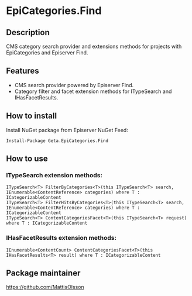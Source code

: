# EpiCategories.Find

## Description
CMS category search provider and extensions methods for projects with EpiCategories and Episerver Find.

## Features
* CMS search provider powered by Episerver Find.
* Category filter and facet extension methods for ITypeSearch and IHasFacetResults.

## How to install
Install NuGet package from Episerver NuGet Feed:

	Install-Package Geta.EpiCategories.Find

## How to use
### ITypeSearch<T> extension methods:

	ITypeSearch<T> FilterByCategories<T>(this ITypeSearch<T> search, IEnumerable<ContentReference> categories) where T : ICategorizableContent
	ITypeSearch<T> FilterHitsByCategories<T>(this ITypeSearch<T> search, IEnumerable<ContentReference> categories) where T : ICategorizableContent
	ITypeSearch<T> ContentCategoriesFacet<T>(this ITypeSearch<T> request) where T : ICategorizableContent

### IHasFacetResults<T> extension methods:

	IEnumerable<ContentCount> ContentCategoriesFacet<T>(this IHasFacetResults<T> result) where T : ICategorizableContent

## Package maintainer
https://github.com/MattisOlsson